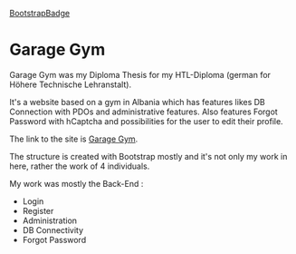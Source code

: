 [BootstrapBadge](https://img.shields.io/badge/Bootstrap-563D7C?style=for-the-badge&logo=bootstrap&logoColor=white)

# Garage Gym

Garage Gym was my Diploma Thesis for my HTL-Diploma (german for Höhere Technische Lehranstalt). 

It's a website based on a gym in Albania which has features likes DB Connection with PDOs and administrative features. Also features Forgot Password with hCaptcha and possibilities for the user to edit their profile.

The link to the site is [Garage Gym](http://garagegym.htl-projekt.com).

The structure is created with Bootstrap mostly and it's not only my work in here, rather the work of 4 individuals. 

My work was mostly the Back-End :

* Login
* Register
* Administration
* DB Connectivity
* Forgot Password
